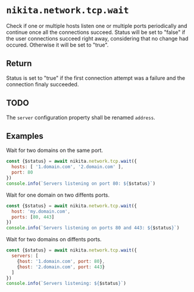 
# `nikita.network.tcp.wait`

Check if one or multiple hosts listen one or multiple ports periodically and
continue once all the connections succeed. Status will be set to "false" if the
user connections succeed right away, considering that no change had occured.
Otherwise it will be set to "true".   

## Return

Status is set to "true" if the first connection attempt was a failure and the 
connection finaly succeeded.

## TODO

The `server` configuration property shall be renamed `address`.

## Examples

Wait for two domains on the same port.

```js
const {$status} = await nikita.network.tcp.wait({
  hosts: [ '1.domain.com', '2.domain.com' ],
  port: 80
})
console.info(`Servers listening on port 80: ${$status}`)
```

Wait for one domain on two diffents ports.

```js
const {$status} = await nikita.network.tcp.wait({
  host: 'my.domain.com',
  ports: [80, 443]
})
console.info(`Servers listening on ports 80 and 443: ${$status}`)
```

Wait for two domains on diffents ports.

```js
const {$status} = await nikita.network.tcp.wait({
  servers: [
    {host: '1.domain.com', port: 80},
    {host: '2.domain.com', port: 443}
  ]
})
console.info(`Servers listening: ${$status}`)
```
